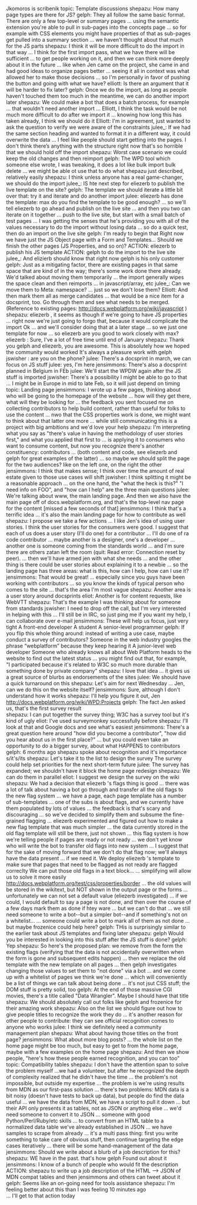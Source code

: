 Jkomoros is scribenik
topic: Template discussions
shepazu: How many page types are there for JS?
gelph: They all follow the same basic format. There are only a few top-level or summary pages
... using the semantic extension you're able to pull in sub-pages into the concepts page
... so for example with CSS elements you might have properties of that as sub-pages get pulled into a summary section
... we haven't thought about that much for the JS parts
shepazu: I think it will be more difficult to do the import in that way
... I think for the first import pass, what we have there will be sufficient
... to get people working on it, and then we can think more deeply about it in the future
... like when Jen came on the project, she came in and had good ideas to organize pages better
... seeing it all in context was what allowed her to make those decisions
... so I'm personally in favor of pushing the button and going with what we have?
elliott: Is there an argument that it will be harder to fix later?
gelph: Once we do the import, as long as people haven't touched them too much in the meantime, we can do another import later
shepazu: We could make a bot that does a batch process, for example
... that wouldn't need another import
... Elliott, I think the task would be not much more difficult to do after we import it
... knowing how long this has taken already, I think we should do it
Elliott: I'm in agreement, just wanted to ask the question to verify we were aware of the constraints
julee_: If we had the same section heading and wanted to format it in a different way, it could overwrite the data
... I feel like people should start getting into the pages. I don't think there’s anything with the structure right now that's so horrible that we should hold off the import
shepazu: Worst case scenario we could keep the old changes and then reimport
gelph: The WPD tool which someone else wrote, I was tweaking, it does a lot like bulk import bulk delete
... we might be able ot use that to do what shepazu just described, relatively easily
shepazu: I think unless anyone has a real game-changer, we should do the import
julee_: IS hte next step for eliezerb to publish the live template on the site?
gelph: The template we should iterate a little bit over that: try it and iterate and do another import
julee: eliezerb has done the template: max do you find the template to be good enough?
... so we'll tell eliezerb to go ahead and publish on the live site
... and then you two can iterate on it together
... push to the live site, but start with a small batch of test pages
... I was getting the senses that he's providing you with all of the values necessary to do the import without losing data
... so do a quick test, then do an import on the live site
gelph: I'm ready to begin that
Right now we have just the JS Object page with a Form and Templates... Should we finish the other pages (JS Properties, and so on)?
ACTION: eliezerb to publish his JS template
ACTION: gelph to do the import to the live site
julee_: And elizierb should know that right now gelph is his only customer
gelph: Just as a mitigating factor, there are existing pages in that same space that are kind of in the way; there's some work done there already. We'd talked about moving them temporarily
... the import generally wipes the space clean and then reimports
... in javascript/array, etc
julee_: Can we move them to Meta: namespace?
... just so we don't lose them?
Elliott: And then mark them all as merge candidates
... that would be a nice item for a docsprint, too. Go through them and see what needs to be merged.
(Reference to existing pages: http://docs.webplatform.org/wiki/javascript )
shepazu: eliezerb , it seems as though if we're going to have JS properties
... right now we're just going to forgo that, because it would complicate the import
Ok
... and we'll consider doing that at a later stage
... so we just one template for now
... so eliezerb are you good to work closely with max?
eliezerb : Sure, I've a lot of free time until end of January
shepazu: Thank you gelph and eliezerb, you are awesome. This is absolutely how we hoped the community would worked
It's always a pleasure work with gelph
jswisher : are you on the phone?
julee: There's a docsprint in march, we can focus on JS stuff
julee: yes, I'm here
jensimmons: There's also a docsprint planned in Belgium in FEb
julee: We'll start the WPDW again after the JS stuff is imported
jswisher: There's a possibility I might be able to go to that
... I might be in Europe in mid to late Feb, so it will just depend on timing
topic: Landing page
jensimmons: I wrote up a few pages, thinking about who will be going to the homepage of the website
... how will they get there, what will they be looking for
... the feedback you sent focused me on collecting contributors to help build content, rather than useful for folks to use the content
... nwo that the CSS properties work is done, we might want to think about that latter one more
... while still communicating this is a project with big ambitions and we'd love your help
shepazu: I'm interpreting what you say as "there's value in having the methodology of user stories first," and what you applied that first to
... is applying it to consumers who want to consume content, but now you recognize there's another constituency: contributors
... (both content and code, see eliezerb and gelph for great examples of the latter)
... so maybe we should split the page for the two audiences? like on the left one, on the right the other
jensimmons: I think that makes sense; I think over time the amount of real estate given to those use cases will shift
jswisher: I think splitting it might be a reasonable approach
... on the one hand, the "what the heck is this?" "I need info on FOO", and "how can I help" are the three main questions
julee: We're talking about www, the main landing page. And then we also have the main page off of docs.webplatform.org, and that's the top-level nav page for the content
[missed a few seconds of that]
jensimmons: I think that's a terrific idea
... it's also the main landing page for how to contribute as well
shepazu: I propose we take a few actions
... I like Jen's idea of using user stories. I think the user stories for the consumers were good. I suggest that each of us does a user story (I'll do one) for a contributor
... I'll do one of ra code contributor
... maybe another is a designer, one's a developer
... another one is someone coming from the standards world
... and I'm sure there are others
zatan left the room (quit: Read error: Connection reset by peer).
... then we'll have armed jen with what she needs
... and the other thing is there could be user stories about explaining it to a newbie
... so the landing page has three areas: what is this, how can I help, how can I use it?
jensimmons: That would be great!
... especially since you guys have been working with contributors
... so you know the kinds of typical person who comes to the site
... that's the area I'm most vague
shepazu: Another area is a user story around docsprints
eliot: Another is for content requests, like WebVTT
shepazu: That's the example I was thinking about for someone from standards
jswisher: I need to drop off the call, but I'm very interested in helping with this
... I'll still be in IRC, so just ping me if you want my help, I can collaborate over e-mail
jensimmons: These will help us focus, just very tight
A front-end developer
A student
A senior-level programmer
gelph: If you flip this whole thing around: instead of writing a use case, maybe conduct a survey of contributors?
Someone in the web industry googles the phrase “webplatform” because they keep hearing it
A junior-level web developer
Someone who already knows all about Web Platform heads to the website to find out the latest status
... you might find out that, for example, "I participated because it's related to W3C so much more durable than something done by private company"
shepazu: I love that idea
... it gives us a great source of blurbs as endorsements of the sites
julee: We should have a quick turnaround on this
shepazu: Let's aim for next Wednesday
... Jen, can we do this on the website itself?
jensimmons: Sure, although I don't understand how it works
shepazu: I'll help you figure it out, Jen
http://docs.webplatform.org/wiki/WPD:Projects
gelph: The fact Jen asked us, that's the first survey result  
shepazu: I can put together the survey thing; W3C has a survey tool but it's kind of ugly
eliot: I've used surveymonkey successfully before
shepazu: I'll look at that and Google docs and see what's easiest
jensimmons: There's a great question here around "how did you become a contributor", "how did you hear about us in the first place?"
... but you could even take an opportunity to do a bigger survey, about what HAPPENS to contributors
gelph: 6 months ago shepazu spoke about recognition and it's importance
s/it's/its
shepazu: Let's take it to the list to design the survey
The survey could help set priorities for the next short-term future
julee: The survey has expanded; we shouldn't have it block the home page redesign
shepazu: We can do them in parallel
eliot: I suggest we design the survey on the wiki
shepazu: We had a decision that eliezerb 's flags thing is good
... there was a lot of talk about having a bot go through and transfer all the old flags to the new flag system
... we have a page, each page template has a number of sub-templates
... one of the subs is about flags, and we currently have them populated by lots of values
... the feedback is that's scary and discouraging
... so we've decided to simplify them and subsume the fine-grained flagging
... eliezerb experimented and figured out how to make a new flag template that was much simpler
... the data currently stored in the old flag template will still be there, just not shown
... this flag system is how we're telling people if pages are ready or not ready
... we don't yet know who will write the bot to transfer old flags into new system
... I suggest that for the sake of moving forward that we don't do that flag now; we'll always have the data present
... if we need it. We deploy eliezerb 's template to make sure that pages that need to be flagged as not ready are flagged correclty
We can put those old flags in a text block...
... simplifying will allow us to solve it more easily
http://docs.webplatform.org/test/css/properties/border
... the old values will be stored in the wikitext, but NOT shown in the output page or the forms
... unfortunately we can not set a default value (eliezerb investigated)
... if we could, I would default to say a page is not done, and then over the course of a few days mark them as done if htey ware
... but we can't do that
... we still need someone to write a bot--but a simpler bot--and if something's not on a whitelist...
... someone could write a bot to mark all of them as not done
... but maybe frozenice could help here?
gelph: THis is surprisingly similar to the earlier task about JS templates and fixing later
shepazu: gelph Would you be interested in looking into this stuff after the JS stuff is done?
gelph: Yep
shepazu: So here's the proposed plan: we remove from the form the existing flags (verifying that the data is not accidentally overwritten when the form is gone and subsequent edits happen)
... then we replace the old template with the new template on all pages
... then gelph investigates changing those values to set them to "not done" via  a bot
... and we come up with a whitelist of pages we think we're done
... which will conveniently be a list of things we can talk about being done
... it's not jsut CSS stuff; the DOM stuff is pretty solid, too
gelph: At the end of those massive CGI movies, there's a title called "Data Wrangler". Maybe I should have that title  
shepazu: We should absolutely call out folks like gelph and frozenice for their amazing work
shepazu: Also on the list we should figure out how to give people titles to recognize the work they do
... it's another reason for other people to contribute: they can see official recognition comes to anyone who works
julee: I think we definitely need a community management plan
shepazu: What about having those titles on the front page?
jensimmons: What about more blog posts?
... the whole list on the home page might be too much, but easy to get to from the home page, maybe with a few examples on the home page
shepazu: And then we show people, "here's how these people earned recognition, and you can too"
topic: Compatibility tables
shepazu: I don't have the attention span to solve the problem myself
...we had a volunteer, but after he recognized the depth of complexity realized that he didn't have the time
... the problem's not impossible, but outside my expertise
... the problem is we're using results from MDN as our first-pass solution
... there's two problems: MDN data is a bit noisy (doesn't have tests to back up data), but people do find the data useful
... we have the data from MDN, we have a script to pull it down
... but their API only presents it as tables, not as JSON or anything else
... we'd need someone to convert it to JSON
... someone with good Python/Perl/Ruby/etc skills
... to convert from an HTML table to a normalized data table we've already established in JSON
... we have samples to scrape from already
... it's a multi pass thing: first you write something to take care of obvious stuff, then continue targeting the edge cases iteratively
... there will be some hand-management of the data
jensimmons: Should we write about a blurb of a job description for this?
shepazu: WE have in the past. that's how gelph Found out about it
jensimmons: I know of a bunch of people who would fit the description
ACTION: shepazu to write up a job description of the HTML --> JSON of MDN compat tables and then jensimmons and others can tweet about it
gelph: Seems like an on-going need for tools assistance
shepazu: I'm feeling better about this than I was feeling 10 minutes ago  
... I'll get to that action today